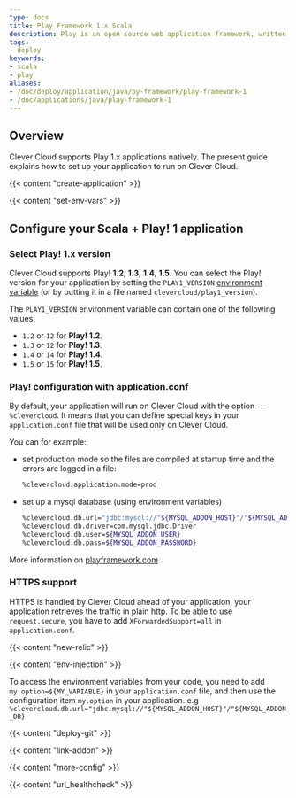 ```yaml
---
type: docs
title: Play Framework 1.x Scala
description: Play is an open source web application framework, written in Scala and Java, which follows the model–view–controller (MVC) architectural pattern
tags:
- deploy
keywords:
- scala
- play
aliases:
- /doc/deploy/application/java/by-framework/play-framework-1
- /doc/applications/java/play-framework-1
---
```


## Overview

Clever Cloud supports Play 1.x applications natively. The present guide explains how to set up your application to run on Clever Cloud.

{{< content "create-application" >}}

 {{< content "set-env-vars" >}}

## Configure your Scala + Play! 1 application

### Select Play! 1.x version

Clever Cloud supports Play! **1.2**, **1.3**, **1.4**, **1.5**. You can select the Play! version for your application by setting the `PLAY1_VERSION` [environment variable](#setting-up-environment-variables-on-clever-cloud) (or by putting it in a file named `clevercloud/play1_version`).

The `PLAY1_VERSION` environment variable can contain one of the following values:

* `1.2` or `12` for **Play! 1.2**.
* `1.3` or `12` for **Play! 1.3**.
* `1.4` or `14` for **Play! 1.4**.
* `1.5` or `15` for **Play! 1.5**.

### Play! configuration with application.conf

By default, your application will run on Clever Cloud with the option `--%clevercloud`.
It means that you can define special keys in your `application.conf` file that will be used only on Clever Cloud.

You can for example:

* set production mode so the files are compiled at startup time and the errors are logged in a file:

    ```bash
    %clevercloud.application.mode=prod
    ```

* set up a mysql database (using environment variables)

    ```bash
    %clevercloud.db.url="jdbc:mysql://"${MYSQL_ADDON_HOST}"/"${MYSQL_ADDON_DB}
    %clevercloud.db.driver=com.mysql.jdbc.Driver
    %clevercloud.db.user=${MYSQL_ADDON_USER}
    %clevercloud.db.pass=${MYSQL_ADDON_PASSWORD}
    ```

More information on [playframework.com](https://www.playframework.com).

### HTTPS support

HTTPS is handled by Clever Cloud ahead of your application, your application retrieves the traffic in plain http. To be able to use `request.secure`, you have to add `XForwardedSupport=all` in `application.conf`.

 {{< content "new-relic" >}}

 {{< content "env-injection" >}}

To access the environment variables from your code, you need to add `my.option=${MY_VARIABLE}` in your `application.conf` file, and then use the configuration item `my.option` in your application. e.g `%clevercloud.db.url="jdbc:mysql://"${MYSQL_ADDON_HOST}"/"${MYSQL_ADDON_DB}`

 {{< content "deploy-git" >}}

 {{< content "link-addon" >}}

{{< content "more-config" >}}

{{< content "url_healthcheck" >}}
